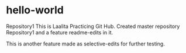 # hello-world
Repository1
This is Laalita Practicing Git Hub. Created master repository Repository1 and a feature readme-edits in it.


This is another feature made as selective-edits for further testing.
